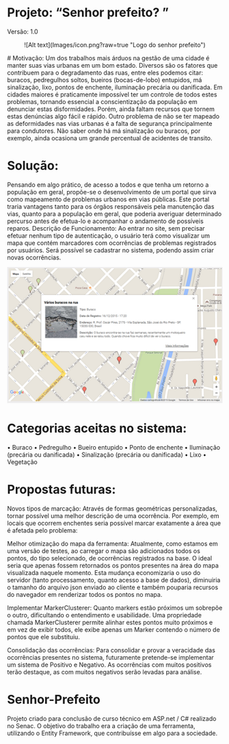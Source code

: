 # Projeto: “Senhor prefeito? ”
Versão: 1.0
<p align="center">
	![Alt text](Images/icon.png?raw=true "Logo do senhor prefeito")
</p>
# Motivação: 
Um dos trabalhos mais árduos na gestão de uma cidade é manter suas vias urbanas em um bom estado. Diversos são os fatores que contribuem para o degradamento das ruas, entre eles podemos citar: buracos, pedregulhos soltos, bueiros (bocas-de-lobo) entupidos, má sinalização, lixo, pontos de enchente, iluminação precária ou danificada. 
Em cidades maiores é praticamente impossível ter um controle de todos estes problemas, tornando essencial a conscientização da população em denunciar estas disformidades. Porém, ainda faltam recursos que tornem estas denúncias algo fácil e rápido.
Outro problema de não se ter mapeado as deformidades nas vias urbanas é a falta de segurança principalmente para condutores. Não saber onde há má sinalização ou buracos, por exemplo, ainda ocasiona um grande percentual de acidentes de transito.

# Solução:
Pensando em algo prático, de acesso a todos e que tenha um retorno a população em geral, propõe-se o desenvolvimento de um portal que sirva como mapeamento de problemas urbanos em vias públicas. Este portal traria vantagens tanto para os órgãos responsáveis pela manutenção das vias, quanto para a população em geral, que poderia averiguar determinado percurso antes de efetua-lo e acompanhar o andamento de possíveis reparos. 
Descrição de Funcionamento:
Ao entrar no site, sem precisar efetuar nenhum tipo de autenticação, o usuário terá como visualizar um mapa que contém marcadores com ocorrências de problemas registrados por usuários. Será possível se cadastrar no sistema, podendo assim criar novas ocorrências.

![Alt text](Images/demonstracao.jpg?raw=true "Print do sistema")

# Categorias aceitas no sistema:
•	Buraco
•	Pedregulho
•	Bueiro entupido
•	Ponto de enchente
•	Iluminação (precária ou danificada)
•	Sinalização (precária ou danificada)
•	Lixo
•	Vegetação

# Propostas futuras:
Novos tipos de marcação: Através de formas geométricas personalizadas, tornar possível uma melhor descrição de uma ocorrência. Por exemplo, em locais que ocorrem enchentes seria possível marcar exatamente a área que é afetada pelo problema:
 
	
Melhor otimização do mapa da ferramenta: Atualmente, como estamos em uma versão de testes, ao carregar o mapa são adicionados todos os pontos, do tipo selecionado, de ocorrências registrados na base. O ideal seria que apenas fossem retornados os pontos presentes na área do mapa visualizada naquele momento. Esta mudança economizaria o uso do servidor (tanto processamento, quanto acesso a base de dados), diminuiria o tamanho do arquivo json enviado ao cliente e também pouparia recursos do navegador em renderizar todos os pontos no mapa.

Implementar MarkerClusterer: Quanto markers estão próximos um sobrepõe o outro, dificultando o entendimento e usabilidade. Uma propriedade chamada MarkerClusterer permite alinhar estes pontos muito próximos e em vez de exibir todos, ele exibe apenas um Marker contendo o número de pontos que ele substituiu.
 

Consolidação das ocorrências: Para consolidar e provar a veracidade das ocorrências presentes no sistema, futuramente pretende-se implementar um sistema de Positivo e Negativo. As ocorrências com muitos positivos terão destaque, as com muitos negativos serão levadas para análise.

# Senhor-Prefeito
Projeto criado para conclusão de curso técnico em ASP.net / C# realizado no Senac.
O objetivo do trabalho era a criação de uma ferramenta, utilizando o Entity Framework, que contribuísse em algo para a sociedade.
